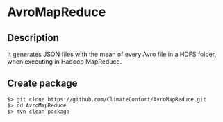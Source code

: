 # AvroMapReduce
## Description
It generates JSON files with the mean of every Avro file in a HDFS folder, when executing in Hadoop MapReduce.

## Create package
```
$> git clone https://github.com/ClimateConfort/AvroMapReduce.git
$> cd AvroMapReduce
$> mvn clean package
```
